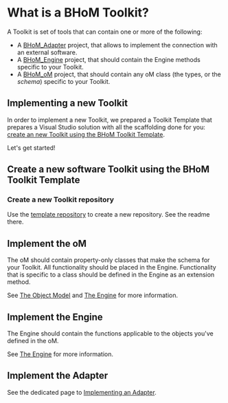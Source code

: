# What is a BHoM Toolkit?

A Toolkit is set of tools that can contain one or more of the following:

- A [BHoM_Adapter](/BHoM_Adapter) project, that allows to implement the connection with an external software.
- A [BHoM_Engine](/BHoM_Engine) project, that should contain the Engine methods specific to your Toolkit.
- A [BHoM_oM](/BHoM_oM) project, that should contain any oM class (the types, or the _schema_) specific to your Toolkit.

## Implementing a new Toolkit

In order to implement a new Toolkit, we prepared a Toolkit Template that prepares a Visual Studio solution with all the scaffolding done for you: [create an new Toolkit using the BHoM Toolkit Template](https://github.com/BHoM/template-repository).

Let's get started!

## Create a new software Toolkit using the BHoM Toolkit Template

### Create a new Toolkit repository
Use the [template repository](https://github.com/BHoM/template-repository) to create a new repository. See the readme there.

## Implement the oM

The oM should contain property-only classes that make the schema for your Toolkit. All functionality should be placed in the Engine.
Functionality that is specific to a class should be defined in the Engine as an extension method. 

See [The Object Model](/BHoM_oM) and [The Engine](/BHoM_Engine) for more information.


## Implement the Engine

The Engine should contain the functions applicable to the objects you've defined in the oM.

See [The Engine](/BHoM_Engine) for more information.

## Implement the Adapter

See the dedicated page to [Implementing an Adapter](/Implement-an-Adapter).